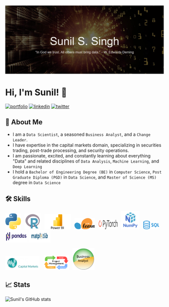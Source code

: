 
![Logo](https://github.com/sssingh/sssingh/blob/main/github_profile_readme.png)
# Hi, I'm Sunil! 👋

[![portfolio](https://img.shields.io/badge/my_web_site-000?style=for-the-badge&logo=ko-fi&logoColor=white)](https://https://sssingh.github.io/DSPortfolio/)
[![linkedin](https://img.shields.io/badge/linkedin-0A66C2?style=for-the-badge&logo=linkedin&logoColor=white)](https://www.linkedin.com/in/sssingh/)
[![twitter](https://img.shields.io/badge/twitter-1DA1F2?style=for-the-badge&logo=twitter&logoColor=white)](https://twitter.com/@_sssingh)

## 🚀 About Me
* I am a `Data Scientist`, a seasoned `Business Analyst`, and a `Change Leader`. 
* I have expertise in the capital markets domain, specializing in securities trading,  post-trade processing, and security operations.
* I am passionate, excited, and constantly learning about everything "Data" and related disciplines of `Data Analysis`, `Machine Learning`, and `Deep Learning`
* I hold a `Bachelor of Engineering Degree (BE)` in `Computer Science`, `Post Graduate Diploma (PGD)` in `Data Science`, and `Master of Science (MS)` degree in `Data Science`


## 🛠 Skills 
<p float="left">  
  <img src="python-logo.png" width="50" />&nbsp;&nbsp; 
  <img src="r-logo.png" width="50" />&nbsp;&nbsp;
  <img src="powerBI-logo.png" width="85"/>&nbsp;&nbsp;
  <img src="scikit-learn-logo.png" width="65" height="35"/>&nbsp;&nbsp;
  <img src="Pytorch-logo.png" width="60" height="30"/>&nbsp;&nbsp;
  <img src="numpy-logo.png" width="58" />&nbsp;&nbsp;
  <img src="sql-logo.png" width="50" />
  <img src="Pandas-logo.png" width="70" height="40"/>
  <img src="matplotlib-logo.png" width="70" height="40"/>
</p>
<p float="left">
  <img src="capital-market.png" width="110" />&nbsp;&nbsp;
  <img src="project-management-logo.png" width="80" />&nbsp;&nbsp; 
  <img src="business-analysis-logo.png" width="70" />&nbsp;&nbsp;
</p>

## 📈 Stats
![Sunil's GitHub stats](https://github-readme-stats.vercel.app/api?username=sssingh&&show_icons=true&theme=cobalt)
